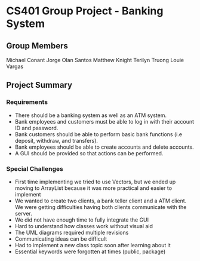 # CS401 Group Project - Banking System

## Group Members
Michael Conant
Jorge Olan Santos
Matthew Knight
Terilyn Truong
Louie Vargas

## Project Summary

### Requirements
- There should be a banking system as well as an ATM system.
- Bank employees and customers must be able to log in with their account ID and password.
- Bank customers should be able to perform basic bank functions (i.e deposit, withdraw, and transfers).
- Bank employees should be able to create accounts and delete accounts.
- A GUI should be provided so that actions can be performed.

### Special Challenges
- First time implementing we tried to use Vectors, but we ended up moving to ArrayList because it was more practical and easier to implement
- We wanted to create two clients, a bank teller client and a ATM client. We were getting difficulties having both clients communicate with the server.
- We did not have enough time to fully integrate the GUI
- Hard to understand how classes work without visual aid
- The UML diagrams required multiple revisions
- Communicating ideas can be difficult
- Had to implement a new class topic soon after learning about it
- Essential keywords were forgotten at times (public, package)

